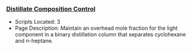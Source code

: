 ### [Distillate Composition Control](https://www.apmonitor.com/pdc/index.php/Main/DistillationControl)
- Scripts Located: 3
- Page Description: Maintain an overhead mole fraction for the light component in a binary distillation column that separates cyclohexane and n-heptane.
